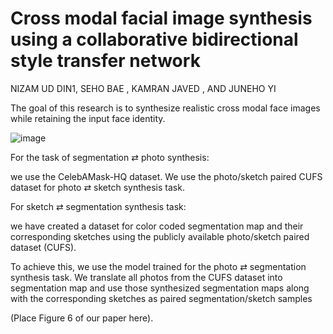 
# Cross modal facial image synthesis using a collaborative bidirectional style transfer network


NIZAM UD DIN1, SEHO BAE
, KAMRAN JAVED
, AND JUNEHO YI



The goal of this research is to synthesize realistic cross modal face images while retaining the input face identity.


![image](https://user-images.githubusercontent.com/27881319/171996834-788745d9-def8-4c90-8e4a-a100b9808ba9.png)



For the task of segmentation ⇄ photo synthesis:

we use the CelebAMask-HQ dataset. We use the photo/sketch paired CUFS dataset for photo ⇄ sketch synthesis task.

For sketch ⇄ segmentation synthesis task:

we have created a dataset for color coded segmentation map and their corresponding sketches using the publicly available photo/sketch paired dataset (CUFS). 

To achieve this, we use the model trained for the photo ⇄ segmentation synthesis task. We translate all photos from the CUFS dataset into segmentation map and use those synthesized segmentation maps along with the corresponding sketches as paired segmentation/sketch samples 

(Place Figure 6 of our paper here). 
